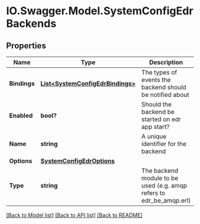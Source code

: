 # IO.Swagger.Model.SystemConfigEdrBackends
## Properties

Name | Type | Description | Notes
------------ | ------------- | ------------- | -------------
**Bindings** | [**List&lt;SystemConfigEdrBindings&gt;**](SystemConfigEdrBindings.md) | The types of events the backend should be notified about | 
**Enabled** | **bool?** | Should the backend be started on edr app start? | [default to true]
**Name** | **string** | A unique identifier for the backend | 
**Options** | [**SystemConfigEdrOptions**](SystemConfigEdrOptions.md) |  | [optional] 
**Type** | **string** | The backend module to be used (e.g. amqp refers to edr_be_amqp.erl) | 

[[Back to Model list]](../README.md#documentation-for-models) [[Back to API list]](../README.md#documentation-for-api-endpoints) [[Back to README]](../README.md)

